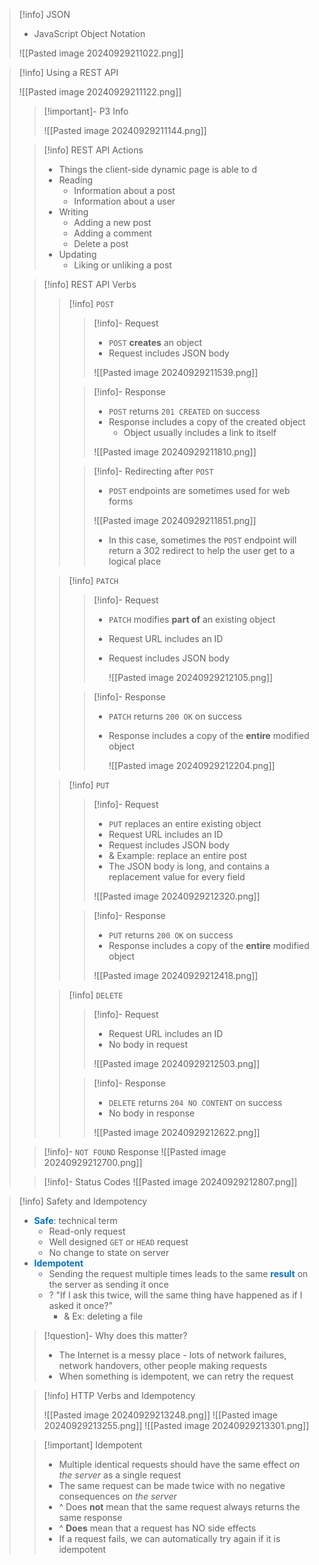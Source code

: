 > [!info] JSON
> - JavaScript Object Notation
> 
> ![[Pasted image 20240929211022.png]]

> [!info] Using a REST API
> 
> ![[Pasted image 20240929211122.png]]
>
> > [!important]- P3 Info
> >
> > ![[Pasted image 20240929211144.png]]
> 
> > [!info] REST API Actions
> > - Things the client-side dynamic page is able to d 
> > - Reading
> > 	- Information about a post
> > 	- Information about a user
> > - Writing
> > 	- Adding a new post
> > 	- Adding a comment
> > 	- Delete a post
> > - Updating
> > 	- Liking or unliking a post
> 
> > [!info] REST API Verbs
> > 
> > > [!info] `POST`
> > > >[!info]-  Request
> > > > - `POST` **creates** an object
> > > > - Request includes JSON body
> > > > 
> > > >  ![[Pasted image 20240929211539.png]]
> > >
> > > > [!info]- Response
> > > > - `POST` returns `201 CREATED` on success
> > > > - Response includes a copy of the created object
> > > > 	- Object usually includes a link to itself
> > > > 	
> > > >![[Pasted image 20240929211810.png]]
> > >
> > > > [!info]- Redirecting after `POST`
> > > > - `POST` endpoints are sometimes used for web forms
> > > > 
> > > > ![[Pasted image 20240929211851.png]]
> > > > 
> > > > - In this case, sometimes the `POST` endpoint will return a 302 redirect to help the user get to a logical place
> > 
> > > [!info] `PATCH`
> > > 
> > > > [!info]- Request
> > > > - `PATCH` modifies **part of** an existing object
> > > > - Request URL includes an ID
> > > > - Request includes JSON body
> > > >   
> > > >   ![[Pasted image 20240929212105.png]]
> > > 
> > > > [!info]- Response
> > > > - `PATCH` returns `200 OK` on success
> > > > - Response includes a copy of the **entire** modified object
> > > >   
> > > >   ![[Pasted image 20240929212204.png]]
> > 
> > > [!info] `PUT`
> > > 
> > > > [!info]- Request
> > > > - `PUT` replaces an entire existing object
> > > > - Request URL includes an ID
> > > > - Request includes JSON body
> > > > - & Example: replace an entire post
> > > > - The JSON body is long, and contains a replacement value for every field
> > > > 
> > > > ![[Pasted image 20240929212320.png]]
> > > 
> > > > [!info]- Response
> > > > - `PUT` returns `200 OK` on success
> > > > - Response includes a copy of the **entire** modified object
> > > > 
> > > > ![[Pasted image 20240929212418.png]]
> > 
> > > [!info] `DELETE`
> > > 
> > > > [!info]- Request
> > > > - Request URL includes an ID
> > > > - No body in request
> > > >
> > > > ![[Pasted image 20240929212503.png]]
> > > 
> > > > [!info]- Response
> > > > - `DELETE` returns `204 NO CONTENT` on success
> > > > - No body in response
> > > > 
> > > > ![[Pasted image 20240929212622.png]]
> 
> 
> > [!info]- `NOT FOUND` Response
> >  ![[Pasted image 20240929212700.png]]
> 
> > [!info]- Status Codes
> > ![[Pasted image 20240929212807.png]]

> [!info] Safety and Idempotency
> - <span style="color:rgb(0, 112, 192)">**Safe**</span>: technical term
> 	- Read-only request
> 	- Well designed `GET` or `HEAD` request
> 	- No change to state on server
> - <span style="color:rgb(0, 112, 192)">**Idempotent**</span>
> 	- Sending the request multiple times leads to the same <span style="color:rgb(0, 112, 192)">**result**</span> on the server as sending it once
> 	- ? "If  I ask this twice, will the same thing have happened as if I asked it once?"
> 		- & Ex: deleting a file
> 
> > [!question]- Why does this matter?
> > - The Internet is a messy place - lots of network failures, network handovers, other people making requests
> > - When something is idempotent, we can retry the request
> 
> > [!info] HTTP Verbs and Idempotency
> > 
> > ![[Pasted image 20240929213248.png]]
> > ![[Pasted image 20240929213255.png]]
> > ![[Pasted image 20240929213301.png]]
> 
> > [!important] Idempotent
> > - Multiple identical requests should have the same effect *on the server* as a single request 
> > - The same request can be made twice with no negative consequences *on the server*
> > - ^ Does **not** mean that the same request always returns the same response
> > - ^ **Does** mean that a request has NO side effects
> >  - If a request fails, we can automatically try again if it is idempotent
